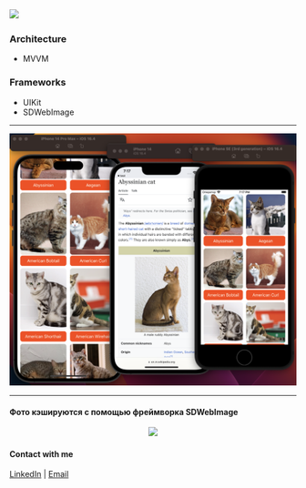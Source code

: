 <img src="https://img.shields.io/badge/Swift-UIKit-success">

### Architecture
- MVVM
### Frameworks
- UIKit
- SDWebImage

---

<p align="center">
      <img src="https://github.com/ThugiOS/TestWithCatList/blob/main/media/cats.png" width="1024">
</p>

---

#### Фото кэшируются с помощью фреймворка SDWebImage
<p align="center">
      <img src="https://github.com/ThugiOS/TestWithCatList/blob/main/media/screen.gif" width="1024"><img 
</p>

#### Contact with me
[LinkedIn](https://www.linkedin.com/in/artem-swift/) | [Email](mailto:artem.ios.nikitin@gmail.com "artem.ios.nikitin@gmail.com")
